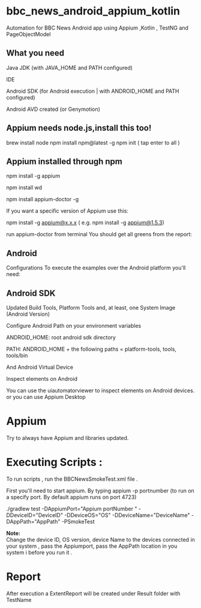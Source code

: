 # bbc_news_android_appium_kotlin
Automation for BBC News Android app using Appium ,Kotlin , TestNG and PageObjectModel

## What you need

Java JDK (with JAVA_HOME and PATH configured)

IDE 

Android SDK (for Android execution | with ANDROID_HOME and PATH configured)

Android AVD created (or Genymotion)

## Appium needs node.js,install this too!

brew install node
npm install npm@latest -g
npm init  ( tap enter to all )

## Appium installed through npm

npm install -g appium

npm install wd

npm install appium-doctor -g

If you want a specific version of Appium use this:

npm install -g appium@x.x.x ( e.g. npm install -g appium@1.5.3)

run appium-doctor from terminal
You should get all greens from the report:

## Android
Configurations
To execute the examples over the Android platform you'll need:

## Android SDK
Updated Build Tools, Platform Tools and, at least, one System Image (Android Version)

Configure Android Path on your environment variables

ANDROID_HOME: root android sdk directory

PATH: ANDROID_HOME + the following paths = platform-tools, tools, tools/bin

And Android Virtual Device

Inspect elements on Android

You can use the uiautomatorviewer to inspect elements on Android devices. or you can use Appium Desktop

# Appium
Try to always have Appium and libraries updated.

# Executing Scripts :
To run scripts , run the BBCNewsSmokeTest.xml file .

First you'll need to start appium. By typing appium -p portnumber (to run on a specify port. By default appium runs on port 4723) 

./gradlew test -DAppiumPort="Appium portNumber " -DDeviceID="DeviceID" -DDeviceOS="OS" -DDeviceName="DeviceName" -DAppPath="AppPath" -PSmokeTest

**Note:**  
Change the device ID, OS version, device Name  to the devices connected in your system , pass the Appiumport, pass the AppPath location in you system i before you run it .

# Report
After execution a ExtentReport will be created under Result folder with TestName
